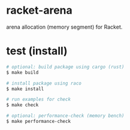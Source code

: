 # racket-arena

arena allocation (memory segment) for Racket.

# test (install)

```bash
# optional: build package using cargo (rust)
$ make build 

# install package using raco
$ make install 

# run examples for check
$ make check 

# optional: performance-check (memory bench)
$ make performance-check
```